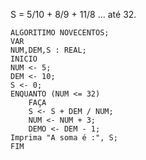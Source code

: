 S = 5/10 + 8/9 + 11/8 ... até 32.
```
ALGORITIMO NOVECENTOS;
VAR
NUM,DEM,S : REAL;
INICIO
NUM <- 5;
DEM <- 10;
S <- 0;
ENQUANTO (NUM <= 32)
	FAÇA
	S <- S + DEM / NUM;
	NUM <- NUM + 3;
	DEMO <- DEM - 1;
Imprima "A soma é :", S;
FIM
```


